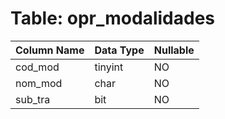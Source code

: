 # Table: opr_modalidades

| Column Name | Data Type | Nullable |
|-------------|-----------|----------|
| cod_mod | tinyint | NO |
| nom_mod | char | NO |
| sub_tra | bit | NO |
